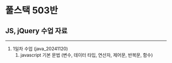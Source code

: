 # 풀스택 503반
## JS, jQuery 수업 자료

---

1. 1일차 수업 (java_20241120)
   1. javascript 기본 문법 (변수, 데이터 타입, 연산자, 제어문, 반복문, 함수)